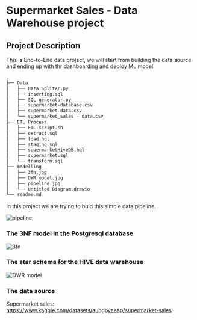 # Supermarket Sales - Data Warehouse project
## Project Description
This is End-to-End data project, we will start from building the data source and ending up with thr dashboarding and deploy ML model. 
``` bash
.
├── Data
│   ├── Data Spliter.py
│   ├── inserting.sql
│   ├── SQL generator.py
│   ├── supermarket-database.csv
│   ├── supermarket-data.csv
│   └── supermarket_sales - data.csv
├── ETL Process
│   ├── ETL-script.sh
│   ├── extract.sql
│   ├── load.hql
│   ├── staging.sql
│   ├── supermarketHiveDB.hql
│   ├── supermarket.sql
│   └── transform.sql
├── modelling
│   ├── 3fn.jpg
│   ├── DWR model.jpg
│   ├── pipeline.jpg
│   └── Untitled Diagram.drawio
└── readme.md
```
In this project we are trying to buid this simple data pipeline.

![pipeline](https://user-images.githubusercontent.com/95311883/216856407-35c87013-7443-43fc-b086-8c3d8bd3a6b7.jpg)

### The 3NF model in the Postgresql database
![3fn](https://user-images.githubusercontent.com/95311883/216856693-c83f4a9e-b288-42fc-a32b-18ba085c96a5.jpg)

### The star schema for the HIVE data warehouse
![DWR model](https://user-images.githubusercontent.com/95311883/216856726-9b56a9cc-2460-41af-ac06-5bea546f30fa.jpg)

### The data source
Supermarket sales:
https://www.kaggle.com/datasets/aungpyaeap/supermarket-sales
